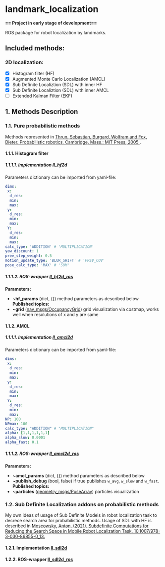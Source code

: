 # landmark_localization

__== Project in early stage of development==__

ROS package for robot localization by landmarks.

## Included methods:
### 2D localization: 
 - [x] Histogram filter (HF)
 - [x] Augmented Monte Carlo Localization (AMCL)
 - [x] Sub Definite Localiztion (SDL) with inner HF
 - [x] Sub Definite Localiztion (SDL) with inner AMCL
 - [ ] Extended Kalman Filter (EKF)

## 1. Methods Description
### 1.1. Pure probabilistic methods
Methods represented in [Thrun, Sebastian, Burgard, Wolfram and Fox, Dieter. Probabilistic robotics. Cambridge, Mass.: MIT Press, 2005.](https://docs.ufpr.br/~danielsantos/ProbabilisticRobotics.pdf).
#### 1.1.1. Histogram filter
##### 1.1.1.1. Implementation [ll_hf2d](src/landmark_localization/ll_hf2d.py)
Parameters dictionary can be imported from yaml-file:
```yaml
dims:
 x: 
  d_res:
  min:
  max:
 y: 
  d_res:
  min:
  max:
 Y:
  d_res:
  min:
  max:
calc_type: 'ADDITION' # 'MULTIPLICATION'
yaw_discount: 1
prev_step_weight: 0.5
motion_update_type: 'BLUR_SHIFT' # 'PREV_COV'
pose_calc_type: 'MAX' # 'SUM'
```
##### 1.1.1.2. ROS-wrapper [ll_hf2d_ros](src/landmark_localization/ll_hf2d_ros.py)
__Parameters:__
 - __~hf_params__ (dict, {}) method parameters as described below  
__Published topics:__
 - __~grid__ ([nav_msgs/OccupancyGrid](http://docs.ros.org/en/noetic/api/nav_msgs/html/msg/OccupancyGrid.html)) grid visualization via costmap, works well when resolutions of x and y are same
#### 1.1.2. AMCL
##### 1.1.1.1. Implementation [ll_amcl2d](src/landmark_localization/ll_amcl2d.py)
Parameters dictionary can be imported from yaml-file:
```yaml
dims:
 x: 
  d_res:
  min:
  max:
 y: 
  d_res:
  min:
  max:
 Y:
  d_res:
  min:
  max:
NP: 100
NPmax: 100
calc_type: "ADDITION" # "MULTIPLICATION"
alpha: [1,1,1,1,1,1]
alpha_slow: 0.0001
alpha_fast: 0.1
```
##### 1.1.1.2. ROS-wrapper [ll_amcl2d_ros](src/landmark_localization/ll_amcl2d_ros.py)
__Parameters:__
- __~amcl_params__ (dict, {}) method parameters as described below
- __~publish_debug__ (bool, false) if true publishes `w_avg`, `w_slow` and `w_fast`.  
__Published topics:__
 - __~particles__ ([geometry_msgs/PoseArray](http://docs.ros.org/en/noetic/api/geometry_msgs/html/msg/PoseArray.html)) particles visualization
### 1.2. Sub Definite Localization addons on probabilistic methods
My own ideas of usage of Sub Definite Models in robot localization task to decrece search area for probabilistic methods.
Usage of SDL with HF is described in [Moscowsky, Anton. (2021). Subdefinite Computations for Reducing the Search Space in Mobile Robot Localization Task. 10.1007/978-3-030-86855-0_13.](https://www.researchgate.net/publication/355050502_Subdefinite_Computations_for_Reducing_the_Search_Space_in_Mobile_Robot_Localization_Task)
#### 1.2.1. Implementation [ll_sdl2d](src/landmark_localization/ll_sdl2d.py)
#### 1.2.2. ROS-wrapper [ll_sdl2d_ros](src/landmark_localization/ll_sdl2d_ros.py)





